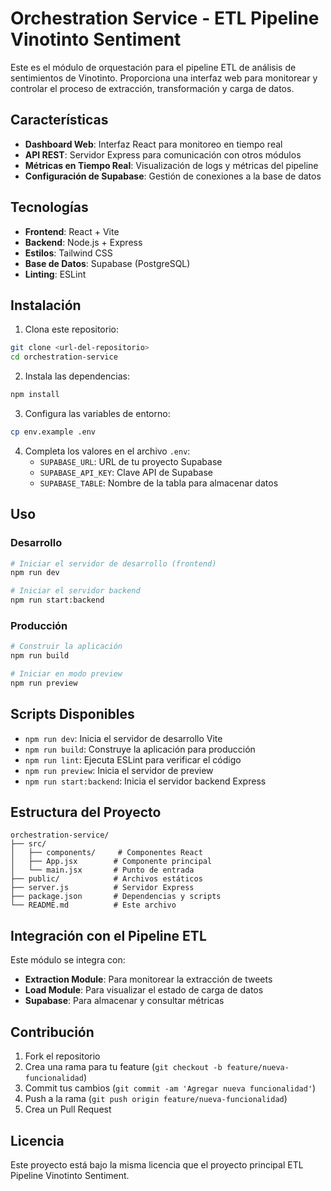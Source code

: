 # Orchestration Service - ETL Pipeline Vinotinto Sentiment

Este es el módulo de orquestación para el pipeline ETL de análisis de sentimientos de Vinotinto. Proporciona una interfaz web para monitorear y controlar el proceso de extracción, transformación y carga de datos.

## Características

- **Dashboard Web**: Interfaz React para monitoreo en tiempo real
- **API REST**: Servidor Express para comunicación con otros módulos
- **Métricas en Tiempo Real**: Visualización de logs y métricas del pipeline
- **Configuración de Supabase**: Gestión de conexiones a la base de datos

## Tecnologías

- **Frontend**: React + Vite
- **Backend**: Node.js + Express
- **Estilos**: Tailwind CSS
- **Base de Datos**: Supabase (PostgreSQL)
- **Linting**: ESLint

## Instalación

1. Clona este repositorio:
```bash
git clone <url-del-repositorio>
cd orchestration-service
```

2. Instala las dependencias:
```bash
npm install
```

3. Configura las variables de entorno:
```bash
cp env.example .env
```

4. Completa los valores en el archivo `.env`:
   - `SUPABASE_URL`: URL de tu proyecto Supabase
   - `SUPABASE_API_KEY`: Clave API de Supabase
   - `SUPABASE_TABLE`: Nombre de la tabla para almacenar datos

## Uso

### Desarrollo
```bash
# Iniciar el servidor de desarrollo (frontend)
npm run dev

# Iniciar el servidor backend
npm run start:backend
```

### Producción
```bash
# Construir la aplicación
npm run build

# Iniciar en modo preview
npm run preview
```

## Scripts Disponibles

- `npm run dev`: Inicia el servidor de desarrollo Vite
- `npm run build`: Construye la aplicación para producción
- `npm run lint`: Ejecuta ESLint para verificar el código
- `npm run preview`: Inicia el servidor de preview
- `npm run start:backend`: Inicia el servidor backend Express

## Estructura del Proyecto

```
orchestration-service/
├── src/
│   ├── components/     # Componentes React
│   ├── App.jsx        # Componente principal
│   └── main.jsx       # Punto de entrada
├── public/            # Archivos estáticos
├── server.js          # Servidor Express
├── package.json       # Dependencias y scripts
└── README.md          # Este archivo
```

## Integración con el Pipeline ETL

Este módulo se integra con:
- **Extraction Module**: Para monitorear la extracción de tweets
- **Load Module**: Para visualizar el estado de carga de datos
- **Supabase**: Para almacenar y consultar métricas

## Contribución

1. Fork el repositorio
2. Crea una rama para tu feature (`git checkout -b feature/nueva-funcionalidad`)
3. Commit tus cambios (`git commit -am 'Agregar nueva funcionalidad'`)
4. Push a la rama (`git push origin feature/nueva-funcionalidad`)
5. Crea un Pull Request

## Licencia

Este proyecto está bajo la misma licencia que el proyecto principal ETL Pipeline Vinotinto Sentiment.